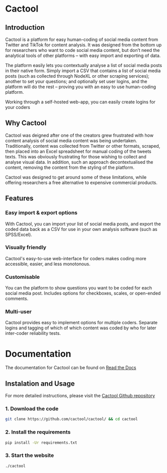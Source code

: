 # Cactool
## Introduction
Cactool is a platform for easy human-coding of social media content from Twitter and TikTok for content analysis. It was designed from the bottom up for researchers who want to code social media content, but don’t need the analytical tools of other platforms – with easy import and exporting of data.

The platform easily lets you contextually analyse a list of social media posts in their native form. Simply import a CSV that contains a list of social media posts (such as collected through NodeXL or other scraping services); another to set your questions; and optionally set user logins, and the platform will do the rest – proving you with an easy to use human-coding platform.

Working through a self-hosted web-app, you can easily create logins for your coders

## Why Cactool

Cactool was deigned after one of the creators grew frustrated with how content analysis of social media content was being undertaken. Traditionally, content was collected from Twitter or other formats, scraped, then placed into an Excel spreadsheet for manual coding of the tweets texts. This was obviously frustrating for those wishing to collect and analyse visual data. In addition, such an approach decontextualised the content, removing the content from the styling of the platform.

Cactool was designed to get around some of these limitations, while offering researchers a free alternative to expensive commercial products.

## Features
### Easy import & export options
With Cactool, you can import your list of social media posts, and export the coded data back as a CSV for use in your own analysis software (such as SPSS/Excel).

### Visually friendly
Cactool's easy-to-use web-interface for coders makes coding more accessible, easier, and less monotonous.

### Customisable
You can the platform to show questions you want to be coded for each social media post. Includes options for checkboxes, scales, or open-ended comments. 

### Multi-user
Cactool provides easy to implement options for multiple coders. Separate logins and tagging of which of which content was coded by who for later inter-coder reliability tests. 

# Documentation
The documentation for Cactool can be found on [Read the Docs](https://cactool.readthedocs.io)
## Instalation and Usage
For more detailed instructions, please visit the [Cactool Github repository](https://github.com/cactool/cactool)
### 1. Download the code
```bash
git clone https://github.com/cactool/cactool/ && cd cactool
```
### 2. Install the requirements
```bash
pip install -Ur requirements.txt
```
### 3. Start the website
```bash
./cactool
```
